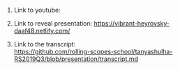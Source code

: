 1. Link to youtube: 


2. Link to reveal presentation: 
https://vibrant-heyrovsky-daaf48.netlify.com/

3. Link to the transcript:  
https://github.com/rolling-scopes-school/tanyashulha-RS2019Q3/blob/presentation/transcript.md

